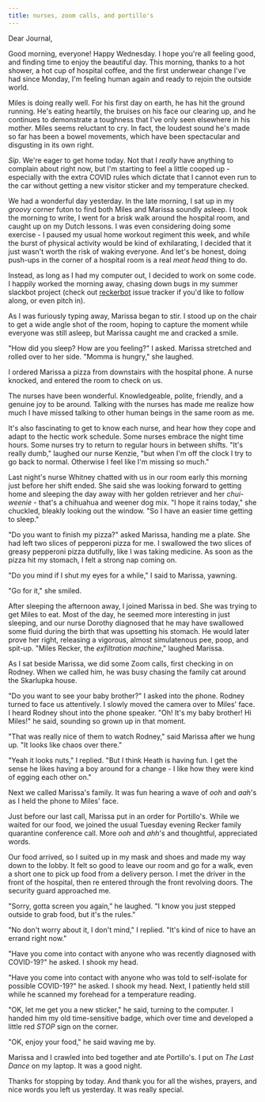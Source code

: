 ```yaml
---
title: nurses, zoom calls, and portillo's
---
```


Dear Journal,

Good morning, everyone!  Happy Wednesday.  I hope you're all feeling
good, and finding time to enjoy the beautiful day.  This morning,
thanks to a hot shower, a hot cup of hospital coffee, and the first
underwear change I've had since Monday, I'm feeling human again and
ready to rejoin the outside world.

Miles is doing really well.  For his first day on earth, he has hit
the ground running.  He's eating heartily, the bruises on his face our
clearing up, and he continues to demonstrate a toughness that I've
only seen elsewhere in his mother.  Miles seems reluctant to cry.  In
fact, the loudest sound he's made so far has been a bowel movements,
which have been spectacular and disgusting in its own right.

_Sip_.  We're eager to get home today.  Not that I _really_ have
anything to complain about right now, but I'm starting to feel a
little cooped up - especially with the extra COVID rules which dictate
that I cannot even run to the car without getting a new visitor
sticker and my temperature checked.

We had a wonderful day yesterday.  In the late morning, I sat up in my
_groovy_ corner futon to find both Miles and Marissa soundly asleep.
I took the morning to write, I went for a brisk walk around the
hospital room, and caught up on my Dutch lessons.  I was even
considering doing some exercise - I paused my usual home workout
regiment this week, and while the burst of physical activity would be
kind of exhilarating, I decided that it just wasn't worth the risk of
waking everyone.  And let's be honest, doing push-ups in the corner of
a hospital room is a real _meat head_ thing to do.

Instead, as long as I had my computer out, I decided to work on some
code.  I happily worked the morning away, chasing down bugs in my
summer slackbot project (check out [reckerbot] issue tracker if you'd
like to follow along, or even pitch in).

As I was furiously typing away, Marissa began to stir.  I stood up on
the chair to get a wide angle shot of the room, hoping to capture the
moment while everyone was still asleep, but Marissa caught me and
cracked a smile.

"How did you sleep?  How are you feeling?" I asked.  Marissa stretched
and rolled over to her side.  "Momma is hungry," she laughed.

I ordered Marissa a pizza from downstairs with the hospital phone.  A
nurse knocked, and entered the room to check on us.

The nurses have been wonderful.  Knowledgeable, polite, friendly, and
a genuine joy to be around.  Talking with the nurses has made me
realize how much I have missed talking to other human beings in the
same room as me.

It's also fascinating to get to know each nurse, and hear how they
cope and adapt to the hectic work schedule.  Some nurses embrace the
night time hours.  Some nurses try to return to regular hours in
between shifts.  "It's really dumb," laughed our nurse Kenzie, "but
when I'm off the clock I try to go back to normal.  Otherwise I feel
like I'm missing so much."

Last night's nurse Whitney chatted with us in our room early this
morning just before her shift ended.  She said she was looking forward
to getting home and sleeping the day away with her golden retriever
and her _chui-weenie_ - that's a chihuahua and weener dog mix.  "I
hope it rains today," she chuckled, bleakly looking out the window.
"So I have an easier time getting to sleep."

"Do you want to finish my pizza?" asked Marissa, handing me a plate.
She had left two slices of pepperoni pizza for me.  I swallowed the
two slices of greasy pepperoni pizza dutifully, like I was taking
medicine.  As soon as the pizza hit my stomach, I felt a strong nap
coming on.

"Do you mind if I shut my eyes for a while," I said to Marissa,
yawning.

"Go for it," she smiled.

After sleeping the afternoon away, I joined Marissa in bed.  She was
trying to get Miles to eat.  Most of the day, he seemed more
interesting in just sleeping, and our nurse Dorothy diagnosed that he
may have swallowed some fluid during the birth that was upsetting his
stomach.  He would later prove her right, releasing a vigorous, almost
simulatenous pee, poop, and spit-up.  "Miles Recker, the _exfiltration
machine_," laughed Marissa.

As I sat beside Marissa, we did some Zoom calls, first checking in on
Rodney.  When we called him, he was busy chasing the family cat around
the Skarlupka house.

"Do you want to see your baby brother?" I asked into the phone.
Rodney turned to face us attentively.  I slowly moved the camera over
to Miles' face.  I heard Rodney shout into the phone speaker.  "Oh!
It's my baby brother!  Hi Miles!" he said, sounding so grown up in
that moment.

"That was really nice of them to watch Rodney," said Marissa after we
hung up.  "It looks like chaos over there."

"Yeah it looks nuts," I replied.  "But I think Heath is having fun.  I
get the sense he likes having a boy around for a change - I like how
they were kind of egging each other on."

Next we called Marissa's family.  It was fun hearing a wave of _ooh_
and _aah_'s as I held the phone to Miles' face.

Just before our last call, Marissa put in an order for Portillo's.
While we waited for our food, we joined the usual Tuesday evening
Recker family quarantine conference call.  More _ooh_ and _ahh_'s and
thoughtful, appreciated words.

Our food arrived, so I suited up in my mask and shoes and made my way
down to the lobby.  It felt so good to leave our room and go for a
walk, even a short one to pick up food from a delivery person.  I met
the driver in the front of the hospital, then re entered through the
front revolving doors.  The security guard approached me.

"Sorry, gotta screen you again," he laughed.  "I know you just stepped
outside to grab food, but it's the rules."

"No don't worry about it, I don't mind," I replied.  "It's kind of
nice to have an errand right now."

"Have you come into contact with anyone who was recently diagnosed
with COVID-19?" he asked.  I shook my head.

"Have you come into contact with anyone who was told to self-isolate
for possible COVID-19?" he asked.  I shook my head.  Next, I patiently
held still while he scanned my forehead for a temperature reading.

"OK, let me get you a new sticker," he said, turning to the computer.
I handed him my old time-sensitive badge, which over time and
developed a little red _STOP_ sign on the corner.

"OK, enjoy your food," he said waving me by.

Marissa and I crawled into bed together and ate Portillo's.  I put on
_The Last Dance_ on my laptop.  It was a good night.

Thanks for stopping by today.  And thank you for all the wishes,
prayers, and nice words you left us yesterday.  It was really special.

[reckerbot]: http://github.com/arecker/reckerbot
